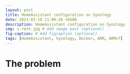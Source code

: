 ```yaml
---
layout: post
title: HomeAssistant configuration on Synology
date: 2021-03-10 21:00:20 +0100
description: HomeAssistant configuration on Synology
img: i-rest.jpg # Add image post (optional)
fig-caption: # Add figcaption (optional)
tags: [HomeAssistant, Synology, Docker, ARM, ARMv7]
---
```


# The problem